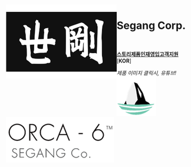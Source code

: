 <img align="left" width="300" height="200" src="segang_logo.jpg">

# Segang Corp.
<br>

[**스토리**](history.md)[**제품**](history.md)[**인재영입**](history.md)[**고객지원**](history.md)[**KOR**]

*제품 이미지 클릭시, 유튜브!*<br>
[![alt-text-1](orca_img.png "title-1") ![alt-text-2](orca_text.png "title-2")](https://www.youtube.com/watch?v=vtYmCCLIi8A)
